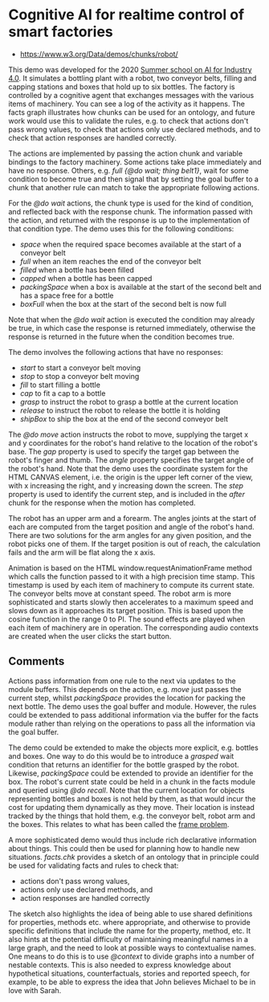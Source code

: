 # Cognitive AI for realtime control of smart factories

* https://www.w3.org/Data/demos/chunks/robot/

This demo was developed for the 2020 [Summer school on AI for Industry 4.0](https://ci.mines-stetienne.fr/ai4industry/2020/). It simulates a bottling plant with a robot, two conveyor belts, filling and capping stations and boxes that hold up to six bottles. The factory is controlled by a cognitive agent that exchanges messages with the various items of machinery. You can see a log of the activity as it happens. The facts graph illustrates how chunks can be used for an ontology, and future work would use this to validate the rules, e.g. to check that actions don't pass wrong values, to check that actions only use declared methods, and to check that action responses are handled correctly.

The actions are implemented by passing the action chunk and variable bindings to the factory machinery. Some actions take place immediately and have no response. Others, e.g. *full {@do wait; thing belt1}*, wait for some condition to become true and then signal that by setting the goal buffer to a chunk that another rule can match to take the appropriate following actions. 

For the *@do wait* actions, the chunk type is used for the kind of condition, and reflected back with the response chunk. The information passed with the action, and returned with the response is up to the implementation of that condition type. The demo uses this for the following conditions:

* *space* when the required space becomes available at the start of a conveyor belt
* *full* when an item reaches the end of the conveyor belt
* *filled* when a bottle has been filled
* *capped* when a bottle has been capped
* *packingSpace* when a box is available at the start of the second belt and has a space free for a bottle
* *boxFull* when the box at the start of the second belt is now full

Note that when the *@do wait* action is executed the condition may already be true, in which case the response is returned immediately, otherwise the response is returned in the future when the condition becomes true. 

The demo involves the following actions that have no responses:

* *start* to start a conveyor belt moving
* *stop* to stop a conveyor belt moving
* *fill* to start filling a bottle
* *cap* to fit a cap to a bottle
* *grasp* to instruct the robot to grasp a bottle at the current location
* *release* to instruct the robot to release the bottle it is holding
* *shipBox* to ship the box at the end of the second conveyor belt

The *@do move* action instructs the robot to move, supplying the target x and y coordinates for the robot's hand relative to the location of the robot's base. The *gap* property is used to specify the target gap between the robot's finger and thumb. The *angle* property specifies the target angle of the robot's hand. Note that the demo uses the coordinate system for the HTML CANVAS element, i.e. the origin is the upper left corner of the view, with x increasing the right, and y increasing down the screen. The *step* property is used to identify the current step, and is included in the *after* chunk for the response when the motion has completed.

The robot has an upper arm and a forearm. The angles joints at the start of each are computed from the target position and angle of the robot's hand. There are two solutions for the arm angles for any given position, and the robot picks one of them. If the target position is out of reach, the calculation fails and the arm will be flat along the x axis.

Animation is based on the HTML window.requestAnimationFrame method which calls the function passed to it with a high precision time stamp. This timestamp is used by each item of machinery to compute its current state. The conveyor belts move at constant speed. The robot arm is more sophisticated and starts slowly then accelerates to a maximum speed and slows down as it approaches its target position. This is based upon the cosine function in the range 0 to PI. The sound effects are played when each item of machinery are in operation. The corresponding audio contexts are created when the user clicks the start button.

## Comments

Actions pass information from one rule to the next via updates to the module buffers. This depends on the action, e.g. *move* just passes the current step, whilst *packingSpace* provides the location for packing the next bottle. The demo uses the goal buffer and module. However, the rules could be extended to pass additional information via the buffer for the facts module rather than relying on the operations to pass all the information via the goal buffer.

The demo could be extended to make the objects more explicit, e.g. bottles and boxes.  One way to do this would be to introduce a *grasped* wait condition that returns an identifier for the bottle grasped by the robot. Likewise, *packingSpace* could be extended to provide an identifier for the box. The robot's current state could be held in a chunk in the facts module and queried using *@do recall*. Note that the current location for objects representing bottles and boxes is not held by them, as that would incur the cost for updating them dynamically as they move. Their location is instead tracked by the things that hold them, e.g. the conveyor belt, robot arm and the boxes. This relates to what has been called the [frame problem](https://en.wikipedia.org/wiki/Frame_problem).

A more sophisticated demo would thus include rich declarative information about things. This could then be used for planning how to handle new situations. *facts.chk* provides a sketch of an ontology that in principle could be used for validating facts and rules to check that:

* actions don't pass wrong values,
* actions only use declared methods, and
* action responses are handled correctly

The sketch also highlights the idea of being able to use shared definitions for properties, methods etc. where appropriate, and otherwise to provide specific definitions that include the name for the property, method, etc.  It also hints at the potential difficulty of maintaining meaningful names in a large graph, and the need to look at possible ways to contextualise names. One means to do this is to use *@context* to divide graphs into a number of nestable contexts. This is also needed to express knowledge about hypothetical situations, counterfactuals, stories and reported speech, for example, to be able to express the idea that John believes Michael to be in love with Sarah.
